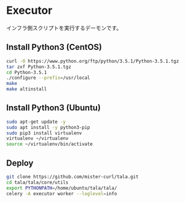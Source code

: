 # Executor
インフラ側スクリプトを実行するデーモンです。

## Install Python3 (CentOS)

```bash
curl -O https://www.python.org/ftp/python/3.5.1/Python-3.5.1.tgz
tar zxf Python-3.5.1.tgz
cd Python-3.5.1
./configure --prefix=/usr/local
make
make altinstall
```

## Install Python3 (Ubuntu)
```bash
sudo apt-get update -y
sudo apt install -y python3-pip
sudo pip3 install virtualenv
virtualenv ~/virtualenv
source ~/virtualenv/bin/activate
```

## Deploy

```bash
git clone https://github.com/mister-curl/tala.git
cd tala/tala/core/utils
export PYTHONPATH=/home/ubuntu/tala/tala/
celery -A executor worker --loglevel=info
```
